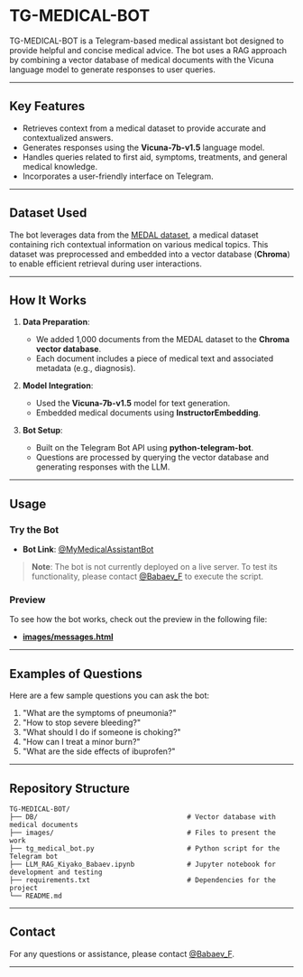 # TG-MEDICAL-BOT

TG-MEDICAL-BOT is a Telegram-based medical assistant bot designed to provide helpful and concise medical advice. The bot uses a RAG approach by combining a vector database of medical documents with the Vicuna language model to generate responses to user queries.

---

## Key Features

- Retrieves context from a medical dataset to provide accurate and contextualized answers.
- Generates responses using the **Vicuna-7b-v1.5** language model.
- Handles queries related to first aid, symptoms, treatments, and general medical knowledge.
- Incorporates a user-friendly interface on Telegram.

---

## Dataset Used

The bot leverages data from the [MEDAL dataset](https://github.com/McGill-NLP/medal), a medical dataset containing rich contextual information on various medical topics. This dataset was preprocessed and embedded into a vector database (**Chroma**) to enable efficient retrieval during user interactions.

---

## How It Works

1. **Data Preparation**:

   - We added 1,000 documents from the MEDAL dataset to the **Chroma vector database**.
   - Each document includes a piece of medical text and associated metadata (e.g., diagnosis).

2. **Model Integration**:

   - Used the **Vicuna-7b-v1.5** model for text generation.
   - Embedded medical documents using **InstructorEmbedding**.

3. **Bot Setup**:

   - Built on the Telegram Bot API using **python-telegram-bot**.
   - Questions are processed by querying the vector database and generating responses with the LLM.

---

## Usage

### Try the Bot

- **Bot Link**: [@MyMedicalAssistantBot](https://t.me/MyMedicalAssistantBot)

> **Note**: The bot is not currently deployed on a live server. To test its functionality, please contact [@Babaev\_F](https://t.me/Babaev_F) to execute the script.

### Preview

To see how the bot works, check out the preview in the following file:

- **[images/messages.html](https://fuadbabaev.github.io/TG-MEDICAL-BOT/messages.html)**

---

## Examples of Questions

Here are a few sample questions you can ask the bot:

1. "What are the symptoms of pneumonia?"
2. "How to stop severe bleeding?"
3. "What should I do if someone is choking?"
4. "How can I treat a minor burn?"
5. "What are the side effects of ibuprofen?"

---

## Repository Structure

```
TG-MEDICAL-BOT/
├── DB/                                     # Vector database with medical documents
├── images/                                 # Files to present the work
├── tg_medical_bot.py                       # Python script for the Telegram bot
├── LLM_RAG_Kiyako_Babaev.ipynb             # Jupyter notebook for development and testing
├── requirements.txt                        # Dependencies for the project
└── README.md                               
```

---

## Contact

For any questions or assistance, please contact [@Babaev\_F](https://t.me/Babaev_F).

---


